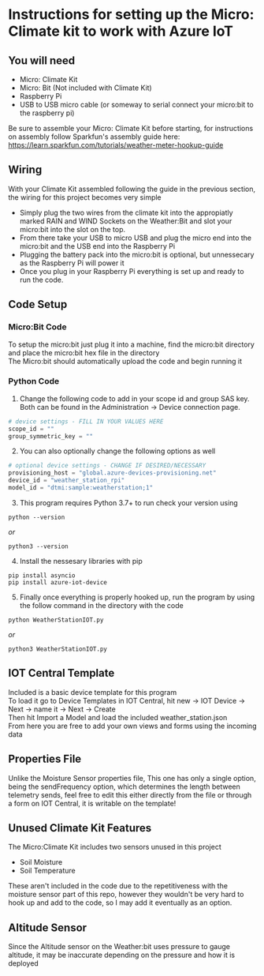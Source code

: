 # Instructions for setting up the Micro: Climate kit to work with Azure IoT
## You will need
<ul>
  <li> Micro: Climate Kit </li>
  <li> Micro: Bit (Not included with Climate Kit)</li>
  <li> Raspberry Pi</li>
  <li> USB to USB micro cable (or someway to serial connect your micro:bit to the raspberry pi)</li>
</ul> 

Be sure to assemble your Micro: Climate Kit before starting, for instructions on assembly follow Sparkfun's assembly guide here: https://learn.sparkfun.com/tutorials/weather-meter-hookup-guide

## Wiring
With your Climate Kit assembled following the guide in the previous section, the wiring for this project becomes very simple<br>
<ul>
  <li> Simply plug the two wires from the climate kit into the appropiatly marked RAIN and WIND Sockets on the Weather:Bit and slot your micro:bit into the slot on the top. </li>
  <li> From there take your USB to micro USB and plug the micro end into the micro:bit and the USB end into the Raspberry Pi </li>
  <li> Plugging the battery pack into the micro:bit is optional, but unnessecary as the Raspberry Pi will power it </li>
  <li> Once you plug in your Raspberry Pi everything is set up and ready to run the code. </li>
</ul>

## Code Setup
### Micro:Bit Code
To setup the micro:bit just plug it into a machine, find the micro:bit directory and place the micro:bit hex file in the directory <br>
The Micro:bit should automatically upload the code and begin running it
### Python Code
1. Change the following code to add in your scope id and group SAS key. Both can be found in the Administration -> Device connection page.

``` Python
# device settings - FILL IN YOUR VALUES HERE
scope_id = ""
group_symmetric_key = ""
```

2. You can also optionally change the following options as well

``` Python
# optional device settings - CHANGE IF DESIRED/NECESSARY
provisioning_host = "global.azure-devices-provisioning.net"
device_id = "weather_station_rpi"
model_id = "dtmi:sample:weatherstation;1"  
```
3. This program requires Python 3.7+ to run check your version using
``` shell
python --version
```
*or*
``` shell
python3 --version
```
4. Install the nessesary libraries with pip
``` shell
pip install asyncio
pip install azure-iot-device
```
5. Finally once everything is properly hooked up, run the program by using the follow command in the directory with the code
``` shell
python WeatherStationIOT.py
```
*or*
``` shell
python3 WeatherStationIOT.py
``` 

## IOT Central Template
Included is a basic device template for this program <br>
To load it go to Device Templates in IOT Central, hit new -> IOT Device -> Next -> name it -> Next -> Create <br>
Then hit Import a Model and load the included weather_station.json <br>
From here you are free to add your own views and forms using the incoming data

## Properties File
Unlike the Moisture Sensor properties file, This one has only a single option, being the sendFrequency option, which determines the length between telemetry sends, 
feel free to edit this either directly from the file or through a form on IOT Central, it is writable on the template!

## Unused Climate Kit Features
The Micro:Climate Kit includes two sensors unused in this project
<ul>
  <li> Soil Moisture </li>
  <li> Soil Temperature </li>
</ul>

These aren't included in the code due to the repetitiveness with the moisture sensor part of this repo, however they wouldn't be very hard to hook up and add to the code, so I may add it eventually as an option.

## Altitude Sensor
Since the Altitude sensor on the Weather:bit uses pressure to gauge altitude, it may be inaccurate depending on the pressure and how it is deployed
